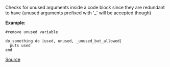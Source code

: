 Checks for unused arguments inside a code block since they are redundant to have (unused arguments prefixed with '_' will be accepted though)

**Example:**


```
#remove unused variable

do_something do |used, unused, _unused_but_allowed|
  puts used
end
```

[Source](http://www.rubydoc.info/gems/rubocop/RuboCop/Cop/Lint/UnusedBlockArgument)